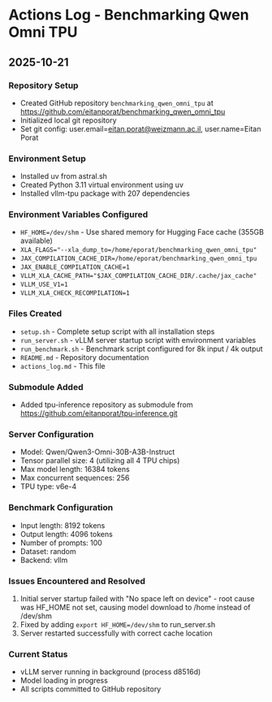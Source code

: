 # Actions Log - Benchmarking Qwen Omni TPU

## 2025-10-21

### Repository Setup
- Created GitHub repository `benchmarking_qwen_omni_tpu` at https://github.com/eitanporat/benchmarking_qwen_omni_tpu
- Initialized local git repository
- Set git config: user.email=eitan.porat@weizmann.ac.il, user.name=Eitan Porat

### Environment Setup
- Installed uv from astral.sh
- Created Python 3.11 virtual environment using uv
- Installed vllm-tpu package with 207 dependencies

### Environment Variables Configured
- `HF_HOME=/dev/shm` - Use shared memory for Hugging Face cache (355GB available)
- `XLA_FLAGS="--xla_dump_to=/home/eporat/benchmarking_qwen_omni_tpu"`
- `JAX_COMPILATION_CACHE_DIR=/home/eporat/benchmarking_qwen_omni_tpu`
- `JAX_ENABLE_COMPILATION_CACHE=1`
- `VLLM_XLA_CACHE_PATH="$JAX_COMPILATION_CACHE_DIR/.cache/jax_cache"`
- `VLLM_USE_V1=1`
- `VLLM_XLA_CHECK_RECOMPILATION=1`

### Files Created
- `setup.sh` - Complete setup script with all installation steps
- `run_server.sh` - vLLM server startup script with environment variables
- `run_benchmark.sh` - Benchmark script configured for 8k input / 4k output
- `README.md` - Repository documentation
- `actions_log.md` - This file

### Submodule Added
- Added tpu-inference repository as submodule from https://github.com/eitanporat/tpu-inference.git

### Server Configuration
- Model: Qwen/Qwen3-Omni-30B-A3B-Instruct
- Tensor parallel size: 4 (utilizing all 4 TPU chips)
- Max model length: 16384 tokens
- Max concurrent sequences: 256
- TPU type: v6e-4

### Benchmark Configuration
- Input length: 8192 tokens
- Output length: 4096 tokens
- Number of prompts: 100
- Dataset: random
- Backend: vllm

### Issues Encountered and Resolved
1. Initial server startup failed with "No space left on device" - root cause was HF_HOME not set, causing model download to /home instead of /dev/shm
2. Fixed by adding `export HF_HOME=/dev/shm` to run_server.sh
3. Server restarted successfully with correct cache location

### Current Status
- vLLM server running in background (process d8516d)
- Model loading in progress
- All scripts committed to GitHub repository
